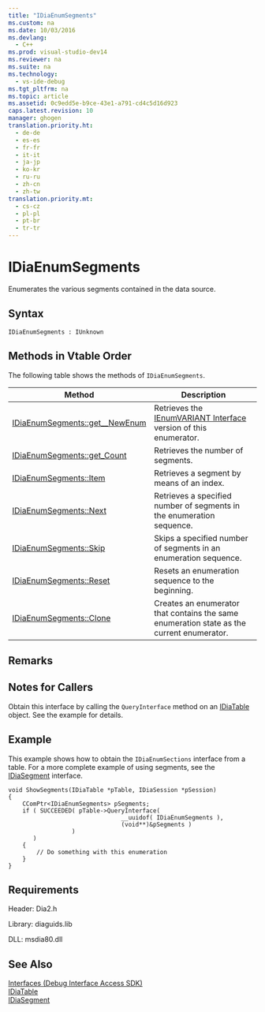 ```yaml
---
title: "IDiaEnumSegments"
ms.custom: na
ms.date: 10/03/2016
ms.devlang: 
  - C++
ms.prod: visual-studio-dev14
ms.reviewer: na
ms.suite: na
ms.technology: 
  - vs-ide-debug
ms.tgt_pltfrm: na
ms.topic: article
ms.assetid: 0c9edd5e-b9ce-43e1-a791-cd4c5d16d923
caps.latest.revision: 10
manager: ghogen
translation.priority.ht: 
  - de-de
  - es-es
  - fr-fr
  - it-it
  - ja-jp
  - ko-kr
  - ru-ru
  - zh-cn
  - zh-tw
translation.priority.mt: 
  - cs-cz
  - pl-pl
  - pt-br
  - tr-tr
---
```

# IDiaEnumSegments
Enumerates the various segments contained in the data source.  
  
## Syntax  
  
```  
IDiaEnumSegments : IUnknown  
```  
  
## Methods in Vtable Order  
 The following table shows the methods of `IDiaEnumSegments`.  
  
|Method|Description|  
|------------|-----------------|  
|[IDiaEnumSegments::get__NewEnum](../VS_debugger/IDiaEnumSegments--get__NewEnum.md)|Retrieves the [IEnumVARIANT Interface](assetId:///139e3c93-faef-4003-9079-e0e94494db3e) version of this enumerator.|  
|[IDiaEnumSegments::get_Count](../VS_debugger/IDiaEnumSegments--get_Count.md)|Retrieves the number of segments.|  
|[IDiaEnumSegments::Item](../VS_debugger/IDiaEnumSegments--Item.md)|Retrieves a segment by means of an index.|  
|[IDiaEnumSegments::Next](../VS_debugger/IDiaEnumSegments--Next.md)|Retrieves a specified number of segments in the enumeration sequence.|  
|[IDiaEnumSegments::Skip](../VS_debugger/IDiaEnumSegments--Skip.md)|Skips a specified number of segments in an enumeration sequence.|  
|[IDiaEnumSegments::Reset](../VS_debugger/IDiaEnumSegments--Reset.md)|Resets an enumeration sequence to the beginning.|  
|[IDiaEnumSegments::Clone](../VS_debugger/IDiaEnumSegments--Clone.md)|Creates an enumerator that contains the same enumeration state as the current enumerator.|  
  
## Remarks  
  
## Notes for Callers  
 Obtain this interface by calling the `QueryInterface` method on an [IDiaTable](../VS_debugger/IDiaTable.md) object. See the example for details.  
  
## Example  
 This example shows how to obtain the `IDiaEnumSections` interface from a table. For a more complete example of using segments, see the [IDiaSegment](../VS_debugger/IDiaSegment.md) interface.  
  
```cpp#  
void ShowSegments(IDiaTable *pTable, IDiaSession *pSession)  
{  
    CComPtr<IDiaEnumSegments> pSegments;  
    if ( SUCCEEDED( pTable->QueryInterface(  
                                __uuidof( IDiaEnumSegments ),  
                                (void**)&pSegments )  
                  )  
       )  
    {  
        // Do something with this enumeration  
    }  
}  
```  
  
## Requirements  
 Header: Dia2.h  
  
 Library: diaguids.lib  
  
 DLL: msdia80.dll  
  
## See Also  
 [Interfaces (Debug Interface Access SDK)](../VS_debugger/Interfaces--Debug-Interface-Access-SDK-.md)   
 [IDiaTable](../VS_debugger/IDiaTable.md)   
 [IDiaSegment](../VS_debugger/IDiaSegment.md)